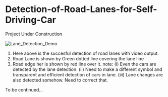 # Detection-of-Road-Lanes-for-Self-Driving-Car

Project Under Construction

![Lane_Detection_Demo](https://github.com/akshaybannatti/Detection-of-Road-Lanes-for-Self-Driving-Car/assets/50884750/986d32bb-3983-43d5-810e-2745e47e24fb)

1. Here above is the succesful detection of road lanes with video output.
2. Road Lane is shown by Green dotted line covering the lane line 
3. Road edge her is shown by red line over it.
   note: (i) Even the cars are detected by the lane detection.
         (ii) Need to make a different symbol and transparent and efficient detection of cars in lane.
         (iii) Lane changes are also detected somehow. Need to correct that.

To be continued...
